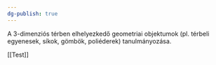 ```yaml
---
dg-publish: true
---
```

A 3-dimenziós térben elhelyezkedő geometriai objektumok (pl. térbeli egyenesek, síkok, gömbök, poliéderek) tanulmányozása.

[[Test]]